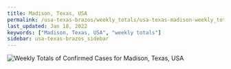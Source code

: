 ```yaml
---
title: Madison, Texas, USA
permalink: /usa-texas-brazos/weekly_totals/usa-texas-madison-weekly_totals.html
last_updated: Jan 18, 2022
keywords: ["Madison, Texas, USA", "weekly totals"]
sidebar: usa-texas-brazos_sidebar
---
```


![Weekly Totals of Confirmed Cases for Madison, Texas, USA](/covid_tracker/images/graphs/usa-texas-madison-weekly_totals_graph.png)
